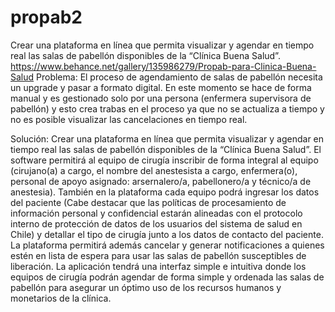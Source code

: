 # propab2
Crear una plataforma en línea que permita visualizar y agendar en tiempo real las salas de pabellón disponibles de la “Clínica Buena Salud”.
https://www.behance.net/gallery/135986279/Propab-para-Clinica-Buena-Salud
Problema: El proceso de agendamiento de salas de pabellón necesita un upgrade y pasar a formato digital. En este momento se hace de forma manual y es gestionado solo por una persona (enfermera supervisora de pabellón) y esto crea trabas en el proceso ya que no se actualiza a tiempo y no es posible visualizar las cancelaciones en tiempo real. 

Solución: Crear una plataforma en línea que permita visualizar y agendar en tiempo real las salas de pabellón disponibles de la “Clínica Buena Salud”. El software permitirá al equipo de cirugía inscribir de forma integral al equipo (cirujano(a) a cargo, el nombre del anestesista a cargo, enfermera(o), personal de apoyo asignado: arsernalero/a, pabellonero/a y técnico/a de anestesia). También en la plataforma cada equipo podrá ingresar los datos del paciente (Cabe destacar que las políticas de procesamiento de información personal y confidencial estarán alineadas con el protocolo interno de protección de datos de los usuarios del sistema de salud en Chile) y detallar el tipo de cirugía junto a los datos de contacto del paciente. 
La plataforma permitirá además cancelar y generar notificaciones a quienes estén en lista de espera para usar las salas de pabellón susceptibles de liberación. 
La aplicación tendrá una interfaz simple e intuitiva donde los equipos de cirugía podrán agendar de forma simple y ordenada las salas de pabellón para asegurar un óptimo uso de los recursos humanos y monetarios de la clínica. 
